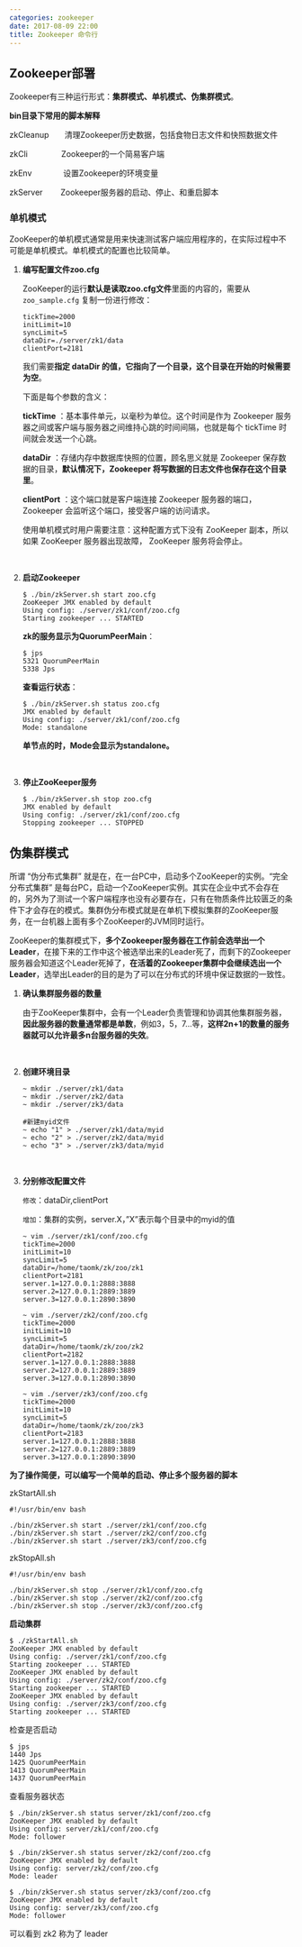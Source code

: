 ```yaml
---
categories: zookeeper
date: 2017-08-09 22:00
title: Zookeeper 命令行
---
```




## Zookeeper部署

Zookeeper有三种运行形式：**集群模式、单机模式、伪集群模式**。

<!-- more -->



**bin目录下常用的脚本解释**

zkCleanup　　清理Zookeeper历史数据，包括食物日志文件和快照数据文件

zkCli　　　　  Zookeeper的一个简易客户端

zkEnv　　　　设置Zookeeper的环境变量

zkServer　　   Zookeeper服务器的启动、停止、和重启脚本



### 单机模式

ZooKeeper的单机模式通常是用来快速测试客户端应用程序的，在实际过程中不可能是单机模式。单机模式的配置也比较简单。

1. **编写配置文件zoo.cfg**

   ZooKeeper的运行**默认是读取zoo.cfg文件**里面的内容的，需要从 `zoo_sample.cfg` 复制一份进行修改：

   ```
   tickTime=2000
   initLimit=10
   syncLimit=5
   dataDir=./server/zk1/data
   clientPort=2181
   ```

   我们需要**指定 dataDir 的值，它指向了一个目录，这个目录在开始的时候需要为空**。

   下面是每个参数的含义：

   **tickTime** ：基本事件单元，以毫秒为单位。这个时间是作为 Zookeeper 服务器之间或客户端与服务器之间维持心跳的时间间隔，也就是每个 tickTime 时间就会发送一个心跳。

   **dataDir** ：存储内存中数据库快照的位置，顾名思义就是 Zookeeper 保存数据的目录，**默认情况下，Zookeeper 将写数据的日志文件也保存在这个目录里**。

   **clientPort** ：这个端口就是客户端连接 Zookeeper 服务器的端口，Zookeeper 会监听这个端口，接受客户端的访问请求。

   使用单机模式时用户需要注意：这种配置方式下没有 ZooKeeper 副本，所以如果 ZooKeeper 服务器出现故障， ZooKeeper 服务将会停止。

   ​

2. **启动Zookeeper**

   ```
   $ ./bin/zkServer.sh start zoo.cfg
   ZooKeeper JMX enabled by default
   Using config: ./server/zk1/conf/zoo.cfg
   Starting zookeeper ... STARTED
   ```

   **zk的服务显示为QuorumPeerMain**：

   ```
   $ jps
   5321 QuorumPeerMain
   5338 Jps
   ```

   **查看运行状态**：

   ```
   $ ./bin/zkServer.sh status zoo.cfg
   JMX enabled by default
   Using config: ./server/zk1/conf/zoo.cfg
   Mode: standalone
   ```

   **单节点的时，Mode会显示为standalone。**

   ​

3. **停止ZooKeeper服务**

   ```
   $ ./bin/zkServer.sh stop zoo.cfg
   JMX enabled by default
   Using config: ./server/zk1/conf/zoo.cfg
   Stopping zookeeper ... STOPPED
   ```



## 伪集群模式

所谓 “伪分布式集群” 就是在，在一台PC中，启动多个ZooKeeper的实例。“完全分布式集群” 是每台PC，启动一个ZooKeeper实例。其实在企业中式不会存在的，另外为了测试一个客户端程序也没有必要存在，只有在物质条件比较匮乏的条件下才会存在的模式。集群伪分布模式就是在单机下模拟集群的ZooKeeper服务，在一台机器上面有多个ZooKeeper的JVM同时运行。

ZooKeeper的集群模式下，**多个Zookeeper服务器在工作前会选举出一个Leader**，在接下来的工作中这个被选举出来的Leader死了，而剩下的Zookeeper服务器会知道这个Leader死掉了，**在活着的Zookeeper集群中会继续选出一个Leader**，选举出Leader的目的是为了可以在分布式的环境中保证数据的一致性。



1. **确认集群服务器的数量**

   由于ZooKeeper集群中，会有一个Leader负责管理和协调其他集群服务器，**因此服务器的数量通常都是单数**，例如3，5，7...等，**这样2n+1的数量的服务器就可以允许最多n台服务器的失效**。

   ​

2. **创建环境目录**

   ```
   ~ mkdir ./server/zk1/data
   ~ mkdir ./server/zk2/data
   ~ mkdir ./server/zk3/data

   #新建myid文件
   ~ echo "1" > ./server/zk1/data/myid
   ~ echo "2" > ./server/zk2/data/myid
   ~ echo "3" > ./server/zk3/data/myid
   ```

   ​

3. **分别修改配置文件**

   `修改`：dataDir,clientPort

   `增加`：集群的实例，server.X，”X”表示每个目录中的myid的值

   ```
   ~ vim ./server/zk1/conf/zoo.cfg
   tickTime=2000
   initLimit=10
   syncLimit=5
   dataDir=/home/taomk/zk/zoo/zk1
   clientPort=2181
   server.1=127.0.0.1:2888:3888
   server.2=127.0.0.1:2889:3889
   server.3=127.0.0.1:2890:3890

   ~ vim ./server/zk2/conf/zoo.cfg
   tickTime=2000
   initLimit=10
   syncLimit=5
   dataDir=/home/taomk/zk/zoo/zk2
   clientPort=2182
   server.1=127.0.0.1:2888:3888
   server.2=127.0.0.1:2889:3889
   server.3=127.0.0.1:2890:3890

   ~ vim ./server/zk3/conf/zoo.cfg
   tickTime=2000
   initLimit=10
   syncLimit=5
   dataDir=/home/taomk/zk/zoo/zk3
   clientPort=2183
   server.1=127.0.0.1:2888:3888
   server.2=127.0.0.1:2889:3889
   server.3=127.0.0.1:2890:3890
   ```



**为了操作简便，可以编写一个简单的启动、停止多个服务器的脚本**

zkStartAll.sh

```
#!/usr/bin/env bash

./bin/zkServer.sh start ./server/zk1/conf/zoo.cfg
./bin/zkServer.sh start ./server/zk2/conf/zoo.cfg
./bin/zkServer.sh start ./server/zk3/conf/zoo.cfg
```

zkStopAll.sh

```
#!/usr/bin/env bash

./bin/zkServer.sh stop ./server/zk1/conf/zoo.cfg
./bin/zkServer.sh stop ./server/zk2/conf/zoo.cfg
./bin/zkServer.sh stop ./server/zk3/conf/zoo.cfg
```



**启动集群**

```shell
$ ./zkStartAll.sh 
ZooKeeper JMX enabled by default
Using config: ./server/zk1/conf/zoo.cfg
Starting zookeeper ... STARTED
ZooKeeper JMX enabled by default
Using config: ./server/zk2/conf/zoo.cfg
Starting zookeeper ... STARTED
ZooKeeper JMX enabled by default
Using config: ./server/zk3/conf/zoo.cfg
Starting zookeeper ... STARTED
```

检查是否启动

```
$ jps
1440 Jps
1425 QuorumPeerMain
1413 QuorumPeerMain
1437 QuorumPeerMain
```

查看服务器状态

```
$ ./bin/zkServer.sh status server/zk1/conf/zoo.cfg 
ZooKeeper JMX enabled by default
Using config: server/zk1/conf/zoo.cfg
Mode: follower

$ ./bin/zkServer.sh status server/zk2/conf/zoo.cfg 
ZooKeeper JMX enabled by default
Using config: server/zk2/conf/zoo.cfg
Mode: leader

$ ./bin/zkServer.sh status server/zk3/conf/zoo.cfg 
ZooKeeper JMX enabled by default
Using config: server/zk3/conf/zoo.cfg
Mode: follower
```

可以看到 zk2 称为了 leader